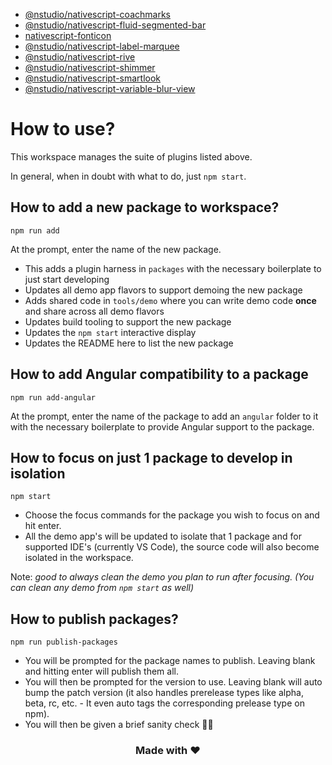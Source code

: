 - [@nstudio/nativescript-coachmarks](packages/nativescript-coachmarks/README.md)
- [@nstudio/nativescript-fluid-segmented-bar](packages/nativescript-fluid-segmented-bar/README.md)
- [nativescript-fonticon](packages/nativescript-fonticon/README.md)
- [@nstudio/nativescript-label-marquee](packages/nativescript-label-marquee/README.md)
- [@nstudio/nativescript-rive](packages/nativescript-rive/README.md)
- [@nstudio/nativescript-shimmer](packages/nativescript-shimmer/README.md)
- [@nstudio/nativescript-smartlook](packages/nativescript-smartlook/README.md)
- [@nstudio/nativescript-variable-blur-view](packages/nativescript-variable-blur-view/README.md)

# How to use?

This workspace manages the suite of plugins listed above. 

In general, when in doubt with what to do, just `npm start`.

## How to add a new package to workspace?

```
npm run add
```

At the prompt, enter the name of the new package.

- This adds a plugin harness in `packages` with the necessary boilerplate to just start developing
- Updates all demo app flavors to support demoing the new package
- Adds shared code in `tools/demo` where you can write demo code **once** and share across all demo flavors
- Updates build tooling to support the new package
- Updates the `npm start` interactive display
- Updates the README here to list the new package

## How to add Angular compatibility to a package

```
npm run add-angular
```

At the prompt, enter the name of the package to add an `angular` folder to it with the necessary boilerplate to provide Angular support to the package.

## How to focus on just 1 package to develop in isolation

```
npm start
```

- Choose the focus commands for the package you wish to focus on and hit enter.
- All the demo app's will be updated to isolate that 1 package and for supported IDE's (currently VS Code), the source code will also become isolated in the workspace.

Note: *good to always clean the demo you plan to run after focusing. (You can clean any demo from `npm start` as well)*

## How to publish packages?

```
npm run publish-packages
```

- You will be prompted for the package names to publish. Leaving blank and hitting enter will publish them all.
- You will then be prompted for the version to use. Leaving blank will auto bump the patch version (it also handles prerelease types like alpha, beta, rc, etc. - It even auto tags the corresponding prelease type on npm).
- You will then be given a brief sanity check 🧠😊

<h3 align="center">Made with ❤️</h3>
